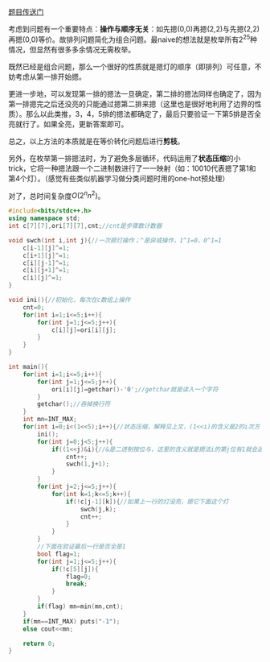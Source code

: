 [题目传送门](http://202.120.59.249/tasks/wmpiz7jo2ffl)

考虑到问题有一个重要特点：**操作与顺序无关**：如先摁(0,0)再摁(2,2)与先摁(2,2)再摁(0,0)等价。故排列问题简化为组合问题。最naive的想法就是枚举所有$2^{25}$种情况，但显然有很多多余情况无需枚举。

既然已经是组合问题，那么一个很好的性质就是摁灯的顺序（即排列）可任意，不妨考虑从第一排开始摁。

更进一步地，可以发现第一排的摁法一旦确定，第二排的摁法同样也确定了，因为第一排摁完之后还没亮的只能通过摁第二排来摁（这里也是很好地利用了边界的性质）。那么以此类推，3，4，5排的摁法都确定了，最后只要验证一下第5排是否全亮就行了。如果全亮，更新答案即可。

总之，以上方法的本质就是在等价转化问题后进行**剪枝**。

另外，在枚举第一排摁法时，为了避免多层循环，代码运用了**状态压缩**的小trick，它将一种摁法跟一个二进制数进行了一一映射（如：10010代表摁了第1和第4个灯）。（感觉有些类似机器学习做分类问题时用的one-hot预处理）

对了，总时间复杂度$O(2^nn^2)$。


```cpp
#include<bits/stdc++.h>
using namespace std;
int c[7][7],ori[7][7],cnt;//cnt是步骤数计数器

void swch(int i,int j){//一次摁灯操作；^是异或操作，1^1=0，0^1=1
    c[i-1][j]^=1;
    c[i+1][j]^=1;
    c[i][j-1]^=1;
    c[i][j+1]^=1;
    c[i][j]^=1;
}

void ini(){//初始化，每次在c数组上操作
    cnt=0;
    for(int i=1;i<=5;i++){
        for(int j=1;j<=5;j++){
            c[i][j]=ori[i][j];
        }
    }
}

int main(){
    for(int i=1;i<=5;i++){
        for(int j=1;j<=5;j++){
            ori[i][j]=getchar()-'0';//getchar就是读入一个字符
        }
        getchar();//吞掉换行符
    }
    int mn=INT_MAX;
    for(int i=0;i<(1<<5);i++){//状态压缩，解释见上文，(1<<i)的含义是2的i次方（将二进制1左移i位）
        ini();
        for(int j=0;j<5;j++){
            if((1<<j)&i){//&是二进制按位与，这里的含义就是摁法i的第j位有1就会返回1，否则返回0
                cnt++;
                swch(1,j+1);
            }
        }
        for(int j=2;j<=5;j++){
            for(int k=1;k<=5;k++){
                if(!c[j-1][k]){//如果上一行的灯没亮，摁它下面这个灯
                    swch(j,k);
                    cnt++;
                }
            }
        }
        //下面在验证最后一行是否全是1
        bool flag=1;
        for(int j=1;j<=5;j++){
            if(!c[5][j]){
                flag=0;
                break;
            }
        }
        if(flag) mn=min(mn,cnt);
    }
    if(mn==INT_MAX) puts("-1");
    else cout<<mn;

    return 0;
}
```
